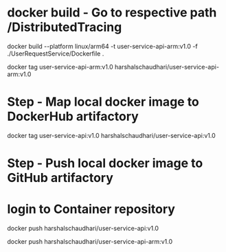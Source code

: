 ﻿# docker build - Go to respective path /DistributedTracing
docker build --platform linux/arm64 -t user-service-api-arm:v1.0 -f ./UserRequestService/Dockerfile .

docker tag user-service-api-arm:v1.0 harshalschaudhari/user-service-api-arm:v1.0

# Step - Map local docker image to DockerHub artifactory
docker tag user-service-api:v1.0 harshalschaudhari/user-service-api:v1.0

# Step - Push local docker image to GitHub artifactory
# login to Container repository
docker push harshalschaudhari/user-service-api:v1.0

docker push harshalschaudhari/user-service-api-arm:v1.0